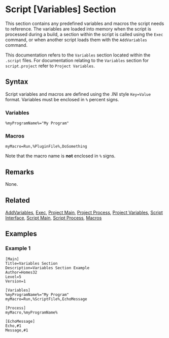 # Script [Variables] Section

This section contains any predefined variables and macros the script needs to reference. The variables are loaded into memory when the script is processed during a build, a section within the script is called using the `Exec` command, or when another script loads them with the `AddVariables` command.

This documentation refers to the `Variables` section located within the `.script` files. For documentation relating to the `Variables` section for `script.project` refer to `Project Variables`.

## Syntax

Script variables and macros are defined using the .INI style `Key=Value` format. Variables must be enclosed in `%` percent signs.

### Variables

```pebakery
%myProgramName%="My Program"
```

### Macros

```pebakery
myMacro=Run,%PluginFile%,DoSomething
```

Note that the macro name is **not** enclosed in `%` signs.

## Remarks

None.

## Related

[AddVariables](/Commands/Control/AddVariables.md), [Exec](/Commands/Branch/Exec.md), [Project Main](./ProjectMain.md), [Project Process](./ProjectProcess.md), [Project Variables](./ProjectVariables.md), [Script Interface](./ScriptInterface.md), [Script Main](./ScriptMain.md), [Script Process](./ScriptProcess), [Macros](/LangRef/Macros.md)

## Examples

### Example 1

```pebakery
[Main]
Title=Variables Section
Description=Variables Section Example
Author=Homes32
Level=5
Version=1

[Variables]
%myProgramName%="My Program"
myMacro=Run,%ScriptFile%,EchoMessage

[Process]
myMacro,%myProgramName%

[EchoMessage]
Echo,#1
Message,#1
```